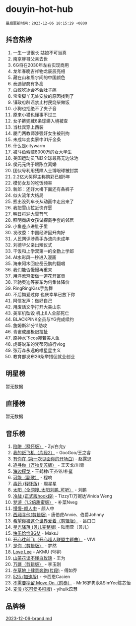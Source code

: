 # douyin-hot-hub

`最后更新时间：2023-12-06 18:15:29 +0800`

## 抖音热榜

1. 一生一世很长 姑娘不可当真
1. 南京胖哥父亲去世
1. 6G将在2030年左右实现商用
1. 龙年春晚吉祥物龙辰辰亮相
1. 藏在山和眉宇间的中国颜色
1. 泰迪智商有多高
1. 白鲸吃冰会不会肚子痛
1. 宝宝脚丫无处安放的原因找到了
1. 镇政府辟谣禁止村民烧柴做饭
1. 小狗也拒绝不了夹子音
1. 原来小猫也懂事不过三
1. 女子裤兜藏6条球蟒入境被查
1. 当杜宾穿上西装
1. 厦门两教师涉强奸女生被刑拘
1. 未成年变卖家中31斤金条
1. 什么是citywarm
1. 被斗鱼索赔8000万的女大学生
1. 美国运动员飞跃全球最高无边泳池
1. 侯元元终于跟陈立离婚
1. 团伙号利用残障人士博眼球被封禁
1. 2.2亿大奖得主称购彩已超5年
1. 模仿女友的吃饭频率
1. 新郎：还好大褂下面还有条裤子
1. 似火流年大结局
1. 熊出没列车长从动画中走出来了
1. 我把雪山拉近快许愿
1. 明日将迎大雪节气
1. 照明商店女孩试探戴手套的邻居
1. 小鱼差点进肚子里
1. 发改委：中国经济回升向好
1. 人民网评涉黄手办流向未成年
1. 刘德华父亲出殡仪式
1. 干饭和上学双第一的全勤上学郎
1. AI水彩风一秒进入漫画
1. 海来阿木回应岳云鹏的翻唱
1. 我们能否慢慢再重来
1. 用洋葱鸡蛋做一道花开富贵
1. 奔驰奥迪等豪车为何集体降价
1. RingRingKiss手势舞
1. 不后悔爱过你 也庆幸早已放下你
1. 阿信发声：做好自己
1. 用废话文学打开大美山东
1. 美军机坠毁 机上8人全部死亡
1. BLACKPINK全员与YG完成续约
1. 詹姆斯31分11助攻
1. 青雀成凰极限拉扯
1. 原神水下cos宛若美人鱼
1. 虎哥说车的梵蒂冈旅行vlog
1. 张万森永远的唯星星主义
1. 教育部发布26条举措促就业创业

## 明星榜

暂无数据

## 直播榜

暂无数据

## 音乐榜

1. [陷阱（释怀版）](https://sf6-cdn-tos.douyinstatic.com/obj/tos-cn-ve-2774/oE8C21LeZrzKLDFfQYgMzx4GAIHageG5IzayY7) - Zy/白允y
1. [我的纸飞机（片段2）](https://sf3-cdn-tos.douyinstatic.com/obj/tos-cn-ve-2774/oM2ZrKcg2CD5AeRB2gkeXOFB1IxAGJdZPazYHf) - GooGoo/王之睿
1. [有你在 (第一次见面你的开场白)](https://sf3-cdn-tos.douyinstatic.com/obj/tos-cn-ve-2774/oAthrQ3ClJBfI57uBoFEgNDYtNCZ0TSYQQfxQ0) - 赵露思
1. [追寻你（万物复苏版）](https://sf3-cdn-tos.douyinstatic.com/obj/tos-cn-ve-2774/oYeAZJsbjIDit9APmBg8u6uDUQnHmoCf3gbo74) - 王天戈/川青
1. [海边探戈](https://sf3-cdn-tos.douyinstatic.com/obj/tos-cn-ve-2774/os9gE0VQCGqt6VQkZDyBBYvfSDY0QFe3vVmubn) - 王鹤棣/王齐铭/朴鲨
1. [可能（副歌）](https://sf6-cdn-tos.douyinstatic.com/obj/tos-cn-ve-2774/cde1731888894259b333569393c2fb51) - 程响
1. [毒药 (释怀版)](https://sf3-cdn-tos.douyinstatic.com/obj/tos-cn-ve-2774/oYILMEAzspdZBIzy4frJNB8ZHPHWAhiwowd4Ad) - 周星星
1. [太阳（全网搜_太阳刘鹏_可听）](https://sf3-cdn-tos.douyinstatic.com/obj/tos-cn-ve-2774/ogWbyIQnlBFImVbeDocRdCIYtBHlbJXgfZMvgz) - 刘鹏
1. [冷战 (正式版hook段)](https://sf6-cdn-tos.douyinstatic.com/obj/tos-cn-ve-2774/oMuEoiBasWApEMVDgNiI8VAByNmwo5J0pyf8Yx) - TizzyT/万妮达Vinida Weng
1. [梦游（1.2倍甜蜜版）](https://sf6-cdn-tos.douyinstatic.com/obj/tos-cn-ve-2774/o4gyAUm8hwufoEABmwVIiQtHsFuGzAEEWtNMzo) - 补菜Nveg
1. [慢慢-颜人中](https://sf6-cdn-tos.douyinstatic.com/obj/tos-cn-ve-2774/ocjHNfBXdBxQNC8ZGAeoLMFTUgtBg8bkExunDC) - 颜人中
1. [西厢寻他(剪辑版)](https://sf6-cdn-tos.douyinstatic.com/obj/tos-cn-ve-2774/oUsAVfAQKlRNxEv5qxvIB8o5qmIWUcXbzJKJhw) - 唐伯虎Annie、伯爵Johnny
1. [希望你被这个世界爱着（剪辑版）](https://sf6-cdn-tos.douyinstatic.com/obj/tos-cn-ve-2774/oo4H3BfEygN7l7bQaMBOZHCQ1eI4FqtED5skQ2) - 吕口口
1. [星光降落 (贝儿完整版)](https://sf6-cdn-tos.douyinstatic.com/obj/tos-cn-ve-2774/okwB9hAwyAtsFFkFBzAX1hOOfQuIoMNs0W2Mwr) - 陆雨萱（贝儿）
1. [快乐恰恰BGM](https://sf6-cdn-tos.douyinstatic.com/obj/tos-cn-ve-2774/07b173ca7d2f40f3ba0b97ac7fa3a44a) - MaksJ
1. [开心往前飞（开心超人联盟主题曲）](https://sf3-cdn-tos.douyinstatic.com/obj/tos-cn-ve-2774/9d8fb7c82cf1421fb93a9fe925275e0a) - VIVI
1. [是你（剪辑版）](https://sf3-cdn-tos.douyinstatic.com/obj/tos-cn-ve-2774/46019dae783c4c969944217fe1cfafc4) - 梦然
1. [Love Lee](https://sf6-cdn-tos.douyinstatic.com/obj/tos-cn-ve-2774/o05GbkJGbCBTdDnMtB0fwOYgkeZp23vrWQDQBS) - AKMU (악뮤)
1. [山茶花读不懂白玫瑰](https://sf3-cdn-tos.douyinstatic.com/obj/tos-cn-ve-2774/osfn8B7DktrRHEPJgPCfDbw7QDQEkwC16BxZg9) - 王为
1. [万疆（剪辑版）](https://sf6-cdn-tos.douyinstatic.com/obj/tos-cn-ve-2774/ooG7oVgFlDTelKCjCsTTobQvbdtj1BBQXnfZd8) - 李玉刚
1. [在草地上肆意奔跑(片段)](https://sf3-cdn-tos.douyinstatic.com/obj/tos-cn-ve-2774/8831d494742f45dabdfa8adb8b817259) - 傅如乔
1. [525 (加速版)](https://sf3-cdn-tos.douyinstatic.com/obj/tos-cn-ve-2774/oIfKCtqfDyP8Vc9FpAPgWMyezT6LnDT1abRwGg) - 卡西恩Cacien
1. [不需要挽留 Move On（前奏）](https://sf3-cdn-tos.douyinstatic.com/obj/tos-cn-ve-2774/ooCBhgCCkF4nExzQL9WZSUbitfA8IsDkgQIYhe) - Mr.16罗隽永&SimYee陈芯怡
1. [麦浪 (吃可爱多吗版)](https://sf6-cdn-tos.douyinstatic.com/obj/tos-cn-ve-2774/fb2bf2aaa2854aaa8ec0fcfabbee4bd8) - yihuik苡慧

## 品牌榜

[2023-12-06-brand.md](2023-12-06-brand.md)
